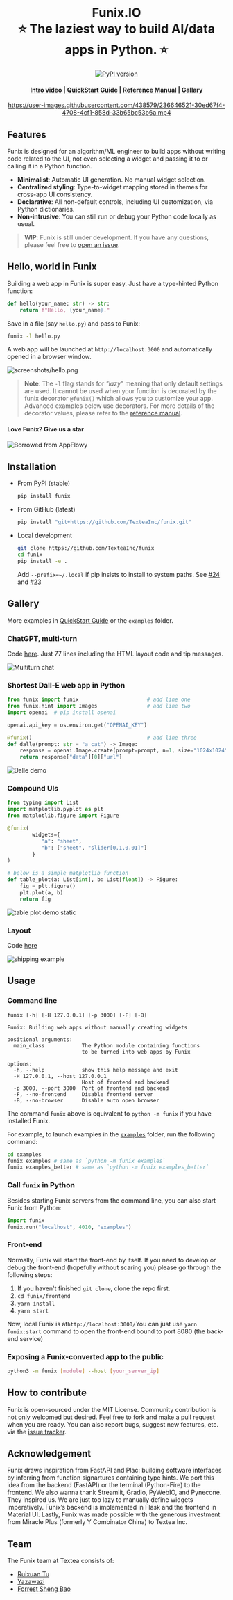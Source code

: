 <h1 align="center">
    <b>
        Funix.IO<br>
    </b>
    ⭐️  The laziest way to build AI/data apps in Python.  ⭐️ <br>
</h1>


<div align="center">

[![PyPI version](https://badge.fury.io/py/funix.svg)](https://badge.fury.io/py/funix)

<h4><a href="https://youtu.be/DVIV_EUFNbw">Intro video</a> | <a href="https://github.com/TexteaInc/funix-doc/blob/main/QuickStart.md">QuickStart Guide</a> | <a href="https://github.com/TexteaInc/funix-doc/blob/main/Reference.md">Reference Manual</a> | <a href="https://github.com/TexteaInc/funix/edit/main/README.md#gallery"> Gallary </a> </h4>

https://user-images.githubusercontent.com/438579/236646521-30ed67f4-4708-4cf1-858d-33b65bc53b6a.mp4

</div>

## Features

Funix is designed for an algorithm/ML engineer to build apps without writing code related to the UI, not even selecting a widget and passing it to or calling it in a Python function. 

* **Minimalist**: Automatic UI generation. No manual widget selection.
* **Centralized styling**: Type-to-widget mapping stored in themes for cross-app UI consistency. 
* **Declarative**: All non-default controls, including UI customization, via Python dictionaries. 
* **Non-intrusive**: You can still run or debug your Python code locally as usual.

> **WIP**: Funix is still under development. If you have any questions, please feel free to [open an issue](https://github.com/TexteaInc/funix/issues/new).

## Hello, world in Funix 

Building a web app in Funix is super easy. Just have a type-hinted Python function: 

```python
def hello(your_name: str) -> str:
    return f"Hello, {your_name}."
```

Save in a file (say `hello.py`) and pass to Funix:

```bash
funix -l hello.py
```

A web app will be launched at `http://localhost:3000` and automatically opened in a browser window.

![screenshots/hello.png](https://github.com/TexteaInc/funix-doc/raw/main/screenshots/hello.png)

> **Note**: The `-l` flag stands for _"lazy"_ meaning that only default settings are used. It cannot be used when your function is decorated by the funix decorator `@funix()` which allows you to customize your app. Advanced examples below use decorators. For more details of the decorator values, please refer to the [reference manual](docs/Reference.md).

#### Love Funix? Give us a star

![Borrowed from AppFlowy](https://github.com/AppFlowy-IO/AppFlowy/raw/main/doc/imgs/howtostar.gif)

## Installation

* From PyPI (stable)
    ```bash
    pip install funix
    ```
* From GitHub (latest)

    ```bash
    pip install "git+https://github.com/TexteaInc/funix.git"
    ```
* Local development

    ```bash
    git clone https://github.com/TexteaInc/funix
    cd funix
    pip install -e . 
    ```
    Add `--prefix=~/.local` if pip insists to install to system paths. See [#24](https://github.com/TexteaInc/funix/issues/24) and [#23](https://github.com/TexteaInc/funix/issues/23)
 
## Gallery

More examples in <a href="https://github.com/TexteaInc/funix-doc/blob/main/QuickStart.md">QuickStart Guide</a> or the <code>examples</code> folder.

### ChatGPT, multi-turn

Code [here](https://github.com/TexteaInc/funix-examples/blob/main/AI/chatGPT_multi_turn.py). Just 77 lines including the HTML layout code and tip messages. 

![Multiturn chat](https://raw.githubusercontent.com/TexteaInc/funix-examples/main/screenshots/AI/chatGPT_multi_turn.png)

### Shortest Dall-E web app in Python

```python
from funix import funix                      # add line one
from funix.hint import Images                # add line two
import openai  # pip install openai

openai.api_key = os.environ.get("OPENAI_KEY")

@funix()                                     # add line three
def dalle(prompt: str = "a cat") -> Image:
    response = openai.Image.create(prompt=prompt, n=1, size="1024x1024")
    return response["data"][0]["url"]
```

![Dalle demo](https://github.com/TexteaInc/funix-doc/raw/main/screenshots/dalle.jpg)


    
### Compound UIs

```python
from typing import List
import matplotlib.pyplot as plt
from matplotlib.figure import Figure

@funix(
        widgets={
           "a": "sheet",
           "b": ["sheet", "slider[0,1,0.01]"]
        }
)

# below is a simple matplotlib function
def table_plot(a: List[int], b: List[float]) -> Figure:
    fig = plt.figure()
    plt.plot(a, b)
    return fig
```

![table plot demo static](https://github.com/TexteaInc/funix-doc/raw/main/screenshots/table_plot.png)

### Layout

Code [here](https://github.com/TexteaInc/funix/blob/main/examples/shipping.py)

![shipping example](https://raw.githubusercontent.com/TexteaInc/funix-doc/main/screenshots/easypost_shipping.png)
   
## Usage

### Command line 

```text
funix [-h] [-H 127.0.0.1] [-p 3000] [-F] [-B] 

Funix: Building web apps without manually creating widgets

positional arguments:
  main_class            The Python module containing functions 
                        to be turned into web apps by Funix 

options:
  -h, --help            show this help message and exit
  -H 127.0.0.1, --host 127.0.0.1
                        Host of frontend and backend
  -p 3000, --port 3000  Port of frontend and backend
  -F, --no-frontend     Disable frontend server
  -B, --no-browser      Disable auto open browser
```

The command `funix` above is equivalent to `python -m funix` if you have installed Funix. 

For example, to launch examples in the [`examples`](./examples/) folder, run the following command:

```bash
cd examples
funix examples # same as `python -m funix examples`
funix examples_better # same as `python -m funix examples_better`
```

### Call `funix` in Python

Besides starting Funix servers from the command line, you can also start Funix from Python: 

```python
import funix 
funix.run("localhost", 4010, "examples")
```

### Front-end

Normally, Funix will start the front-end by itself. If you need to develop or debug the front-end (hopefully without scaring you) please go through the following steps:

1. If you haven't finished `git clone`, clone the repo first.
2. `cd funix/frontend`
3. `yarn install`
4. `yarn start`

Now, local Funix is at`http://localhost:3000/`You can just use `yarn funix:start` command to open the front-end bound to port 8080 (the back-end service)

### Exposing a Funix-converted app to the public

```bash
python3 -m funix [module] --host [your_server_ip]
```

## How to contribute

Funix is open-sourced under the MIT License. Community contribution is not only welcomed but desired. Feel free to fork and make a pull request when you are ready. You can also report bugs, suggest new features, etc. via the [issue tracker](https://github.com/TexteaInc/funix/issues/new).

## Acknowledgement

Funix draws inspiration from FastAPI and Plac: building software interfaces by inferring from function signartures containing type hints. We port this idea from the backend (FastAPI) or the terminal (Python-Fire) to the frontend. We also wanna thank Streamlit, Gradio, PyWebIO, and Pynecone. They inspired us. We are just too lazy to manually define widgets imperatively. Funix’s backend is implemented in Flask and the frontend in Material UI. Lastly, Funix was made possible with the generous investment from Miracle Plus (formerly Y Combinator China) to Textea Inc. 

## Team

The Funix team at Textea consists of:

* [Ruixuan Tu](https://github.com/Turx)
* [Yazawazi](https://github.com/Yazawazi)
* [Forrest Sheng Bao](https://forrestbao.github.io/)
